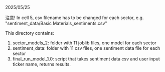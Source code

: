 2025/05/25

注意!
In cell 5, csv filename has to be changed for each sector,
e.g. "sentiment_data/Basic Materials_sentiments.csv"


This directory contains:
1. sector_models_2: folder with 11 joblib files, one model for each sector
2. sentiment_data: folder with 11 csv files, one sentiment data file for each sector
3. final_run_model_1.0: script that takes sentiment data csv and user input ticker name, returns results.

